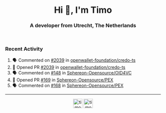 <h1 align="center">Hi 👋, I'm Timo</h1>
<h3 align="center">A developer from Utrecht, The Netherlands</h3>
<br/>
<!-- https://github.com/rahuldkjain/github-profile-readme-generator --!>

<!--  <p align="left"><img src="https://github-readme-stats.vercel.app/api?username=timoglastra&show_icons=true&count_private=true&" alt="timoglastra" /></p> --!>

<!--
Github language stats
<p align="left"><img src="https://github-readme-stats.vercel.app/api/top-langs/?username=timoglastra&layout=compact" alt="timoglastra" /><p>
-->

<!-- Codestats language stats -->
<!-- <p align="left"><img src="https://codestats-readme.vercel.app/api/top-langs/?username=timoglastra&layout=compact&language_count=12" alt="timoglastra" /><p>    --!>
  
<h3>Recent Activity</h3>

<!--START_SECTION:activity-->
1. 🗣 Commented on [#2039](https://github.com/openwallet-foundation/credo-ts/pull/2039#issuecomment-2358893575) in [openwallet-foundation/credo-ts](https://github.com/openwallet-foundation/credo-ts)
2. 💪 Opened PR [#2039](https://github.com/openwallet-foundation/credo-ts/pull/2039) in [openwallet-foundation/credo-ts](https://github.com/openwallet-foundation/credo-ts)
3. 🗣 Commented on [#148](https://github.com/Sphereon-Opensource/OID4VC/pull/148#issuecomment-2358553136) in [Sphereon-Opensource/OID4VC](https://github.com/Sphereon-Opensource/OID4VC)
4. 💪 Opened PR [#169](https://github.com/Sphereon-Opensource/PEX/pull/169) in [Sphereon-Opensource/PEX](https://github.com/Sphereon-Opensource/PEX)
5. 🗣 Commented on [#168](https://github.com/Sphereon-Opensource/PEX/pull/168#issuecomment-2358498536) in [Sphereon-Opensource/PEX](https://github.com/Sphereon-Opensource/PEX)
<!--END_SECTION:activity-->

---

<p align="center">
<a href="https://twitter.com/timoglastra" target="blank"><img align="center" src="https://cdn.jsdelivr.net/npm/simple-icons@3.0.1/icons/twitter.svg" alt="timoglastra" height="30" width="30" /></a>
<a href="https://linkedin.com/in/timoglastra" target="blank"><img align="center" src="https://cdn.jsdelivr.net/npm/simple-icons@3.0.1/icons/linkedin.svg" alt="timoglastra" height="30" width="30" /></a>
</p>



